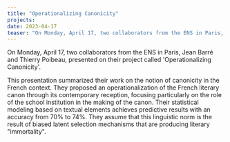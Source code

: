 ```yaml
---
title: "Operationalizing Canonicity"
projects: 
date: 2023-04-17
teaser: "On Monday, April 17, two collaborators from the ENS in Paris, Jean Barré and Thierry Poibeau, presented on their project called 'Operationalizing Canonicity'."
---
```


On Monday, April 17, two collaborators from the ENS in Paris, Jean Barré and Thierry Poibeau, presented on their project called 'Operationalizing Canonicity'.

This presentation summarized their work on the notion of canonicity in the French context. They proposed an operationalization of the French literary canon through its contemporary reception, focusing particularly on the role of the school institution in the making of the canon. Their statistical modeling based on textual elements achieves predictive results with an accuracy from 70% to 74%. They assume that this linguistic norm is the result of biased latent selection mechanisms that are producing literary "immortality". 